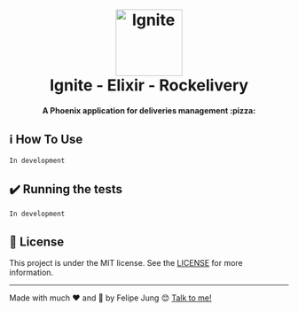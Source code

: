 <h1 align="center">
    <img width="120" alt="Ignite" src="https://res.cloudinary.com/dqcqifjms/image/upload/v1615216700/felipejung/ignite.png" />
    <br>
    Ignite - Elixir - Rockelivery
</h1>

<h4 align="center">
  A Phoenix application for deliveries management :pizza:
</h4>

## :information_source: How To Use

```bash
In development
```

## :heavy_check_mark: Running the tests

```bash
In development

```

## :memo: License

This project is under the MIT license. See the [LICENSE](https://github.com/felipe-jm/ignite-elixir-rockelivery/blob/master/LICENSE) for more information.

---

Made with much :heart: and :muscle: by Felipe Jung :blush: <a href="https://www.linkedin.com/in/felipe-jung/">Talk to me!</a>
